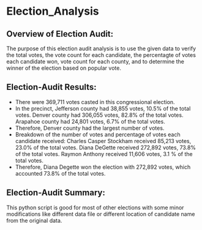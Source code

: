 # Election_Analysis
## Overview of Election Audit:
The purpose of this election audit analysis is to use the given data to verify the total votes, the vote count for each candidate, the percentagte of votes each candidate won, vote count for each county, and to determine the winner of the election based on popular vote. 
## Election-Audit Results:
* There were 369,711 votes casted in this congressional election.
* In the precinct, Jefferson county had 38,855 votes, 10.5% of the total votes.
    Denver county had 306,055 votes, 82.8% of the total votes.
    Arapahoe county had 24,801 votes, 6.7% of the total votes.
* Therefore, Denver county had the largest number of votes.
* Breakdown of the number of votes and percentage of votes each candidate received:
    Charles Casper Stockham received 85,213 votes, 23.0% of the total votes.
    Diana DeGette received 272,892 votes, 73.8% of the total votes.
    Raymon Anthony received 11,606 votes, 3.1 % of the total votes.
* Therefore, Diana Degette won the election with 272,892 votes, which accounted 73.8% of the total votes.

## Election-Audit Summary:
This python script is good for most of other elections with some minor modifications like different data file or different location of candidate name from the original data. 